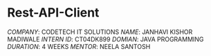 # Rest-API-Client
*COMPANY*: CODETECH IT SOLUTIONS
*NAME*: JANHAVI KISHOR MADIWALE
*INTERN ID*: CT04DK899
*DOMIAN*: JAVA PROGRAMMING
*DURATION*: 4 WEEKS
*MENTOR*: NEELA SANTOSH
